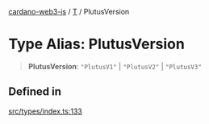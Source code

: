 [cardano-web3-js](../../../index.md) / [T](../index.md) / PlutusVersion

# Type Alias: PlutusVersion

> **PlutusVersion**: `"PlutusV1"` \| `"PlutusV2"` \| `"PlutusV3"`

## Defined in

[src/types/index.ts:133](https://github.com/xray-network/cardano-web3-js/blob/51359f53a33988f2d248eab0454f4ef69063970a/src/types/index.ts#L133)
